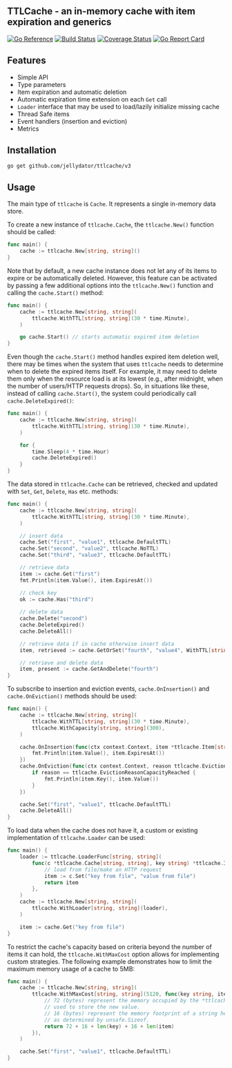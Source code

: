 ## TTLCache - an in-memory cache with item expiration and generics

[![Go Reference](https://pkg.go.dev/badge/github.com/jellydator/ttlcache/v3.svg)](https://pkg.go.dev/github.com/jellydator/ttlcache/v3)
[![Build Status](https://github.com/jellydator/ttlcache/actions/workflows/go.yml/badge.svg)](https://github.com/jellydator/ttlcache/actions/workflows/go.yml)
[![Coverage Status](https://coveralls.io/repos/github/jellydator/ttlcache/badge.svg?branch=master)](https://coveralls.io/github/jellydator/ttlcache?branch=master)
[![Go Report Card](https://goreportcard.com/badge/github.com/jellydator/ttlcache/v3)](https://goreportcard.com/report/github.com/jellydator/ttlcache/v3)

## Features
- Simple API
- Type parameters
- Item expiration and automatic deletion
- Automatic expiration time extension on each `Get` call
- `Loader` interface that may be used to load/lazily initialize missing cache
- Thread Safe
items
- Event handlers (insertion and eviction)
- Metrics

## Installation
```
go get github.com/jellydator/ttlcache/v3
```

## Usage
The main type of `ttlcache` is `Cache`. It represents a single 
in-memory data store.

To create a new instance of `ttlcache.Cache`, the `ttlcache.New()` function 
should be called:
```go
func main() {
	cache := ttlcache.New[string, string]()
}
```

Note that by default, a new cache instance does not let any of its
items to expire or be automatically deleted. However, this feature
can be activated by passing a few additional options into the 
`ttlcache.New()` function and calling the `cache.Start()` method:
```go
func main() {
	cache := ttlcache.New[string, string](
		ttlcache.WithTTL[string, string](30 * time.Minute),
	)

	go cache.Start() // starts automatic expired item deletion
}
```

Even though the `cache.Start()` method handles expired item deletion well,
there may be times when the system that uses `ttlcache` needs to determine 
when to delete the expired items itself. For example, it may need to 
delete them only when the resource load is at its lowest (e.g., after 
midnight, when the number of users/HTTP requests drops). So, in situations 
like these, instead of calling `cache.Start()`, the system could 
periodically call `cache.DeleteExpired()`:
```go
func main() {
	cache := ttlcache.New[string, string](
		ttlcache.WithTTL[string, string](30 * time.Minute),
	)

	for {
		time.Sleep(4 * time.Hour)
		cache.DeleteExpired()
	}
}
```

The data stored in `ttlcache.Cache` can be retrieved, checked and updated with 
`Set`, `Get`, `Delete`, `Has` etc. methods:
```go
func main() {
	cache := ttlcache.New[string, string](
		ttlcache.WithTTL[string, string](30 * time.Minute),
	)

	// insert data
	cache.Set("first", "value1", ttlcache.DefaultTTL)
	cache.Set("second", "value2", ttlcache.NoTTL)
	cache.Set("third", "value3", ttlcache.DefaultTTL)

	// retrieve data
	item := cache.Get("first")
	fmt.Println(item.Value(), item.ExpiresAt())

	// check key 
	ok := cache.Has("third")
	
	// delete data
	cache.Delete("second")
	cache.DeleteExpired()
	cache.DeleteAll()

	// retrieve data if in cache otherwise insert data
	item, retrieved := cache.GetOrSet("fourth", "value4", WithTTL[string, string](ttlcache.DefaultTTL))

	// retrieve and delete data
	item, present := cache.GetAndDelete("fourth")
}
```

To subscribe to insertion and eviction events, `cache.OnInsertion()` and 
`cache.OnEviction()` methods should be used:
```go
func main() {
	cache := ttlcache.New[string, string](
		ttlcache.WithTTL[string, string](30 * time.Minute),
		ttlcache.WithCapacity[string, string](300),
	)

	cache.OnInsertion(func(ctx context.Context, item *ttlcache.Item[string, string]) {
		fmt.Println(item.Value(), item.ExpiresAt())
	})
	cache.OnEviction(func(ctx context.Context, reason ttlcache.EvictionReason, item *ttlcache.Item[string, string]) {
		if reason == ttlcache.EvictionReasonCapacityReached {
			fmt.Println(item.Key(), item.Value())
		}
	})

	cache.Set("first", "value1", ttlcache.DefaultTTL)
	cache.DeleteAll()
}
```

To load data when the cache does not have it, a custom or
existing implementation of `ttlcache.Loader` can be used:
```go
func main() {
	loader := ttlcache.LoaderFunc[string, string](
		func(c *ttlcache.Cache[string, string], key string) *ttlcache.Item[string, string] {
			// load from file/make an HTTP request
			item := c.Set("key from file", "value from file")
			return item
		},
	)
	cache := ttlcache.New[string, string](
		ttlcache.WithLoader[string, string](loader),
	)

	item := cache.Get("key from file")
}
```

To restrict the cache's capacity based on criteria beyond the number
of items it can hold, the `ttlcache.WithMaxCost` option allows for
implementing custom strategies. The following example demonstrates
how to limit the maximum memory usage of a cache to 5MB:
```go
func main() {
    cache := ttlcache.New[string, string](
        ttlcache.WithMaxCost[string, string](5120, func(key string, item string) uint64 {
            // 72 (bytes) represent the memory occupied by the *ttlcache.Item structure
            // used to store the new value.
            // 16 (bytes) represent the memory footprint of a string header in Go,
            // as determined by unsafe.Sizeof.
            return 72 + 16 + len(key) + 16 + len(item)
        }), 
    )

    cache.Set("first", "value1", ttlcache.DefaultTTL)
}
```
